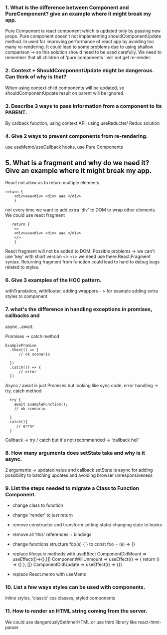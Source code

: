 ### 1. What is the difference between Component and PureComponent? give an example where it might break my app.
Pure Component is react component which is updated only by passing new props. Pure component doesn’t not implementing shouldComponentUpdate method.
In used for improving performance of react app by avoiding too many re-rendering.
It could lead to some problems due to using shallow comparison -> so this solution should need to be used carefully.
We need to remember that all children of ‘pure components ‘ will not get re-render.
### 2. Context + ShouldComponentUpdate might be dangerous. Can think of why is that?
When using context child components will be updated, so shouldComponentUpdate result on parent will be ignored.
### 3. Describe 3 ways to pass information from a component to its PARENT.
By callback function, using context API, using useReducter/ Redux solution
### 4. Give 2 ways to prevent components from re-rendering.
use useMemo/useCallback hooks, use Pure Components
## 5. What is a fragment and why do we need it? Give an example where it might break my app.
React not allow us to return multiple elements 

```
return {
    <div>aaa<div> <div> aaa </div>
    }
```
not every time we want to add extra 'div' to DOM to wrap other elements. We could use react fragment

```
   return {
    <> 
    <div>aaa<div> <div> aaa </div>
    </>
    } 
```
React fragment will not be added to DOM.
Possible problems -> we can't use 'key' with short version <> </> we need use there React.Fragment syntax.
Returning fragment from function could lead to hard to debug bugs related to styles.

### 6. Give 3 examples of the HOC pattern.
withTranslation, withRouter, adding wrappers - > for example adding extra styles to component

### 7. what's the difference in handling exceptions in promises, callbacks and
async...await.

  Promises -> catch method
```
ExamplePromise
  .then(() => {
      // ok scenario

  })
  .catch(() => { 
      // error      
  })
```
  Async / await is just Promises but looking like sync code, error handling ->  try, catch method
```
  try {
    await ExampleFunction();
    // ok scenario

  }
  catch(){ 
     // error  
  }
```
 Callback -> try / catch but it's not recommended -> 'callback hell'

### 8. How many arguments does setState take and why is it async.
2 arguments -> updated value and callback
setState is async for adding possibility to batching updates and avoiding browser unresponsiveness

### 9. List the steps needed to migrate a Class to Function Component.
   - change class to function
   - change 'render' to just return
   - remove constructor and transform setting state/ changing state to hooks
   - remove all 'this' references + bindings
   - change functions structure
     foo(e) {
     }
     to 
     const foo = (e) => {}
   - replace lifecycle methods with useEffect
     ComponentDidMount => useEffect(()=>{},[])
     ComponentWillUnmount => useEffect(() => {
        return () => {}
     }, []) 
     ComponentDidUpdate => useEffect(() => {})

   - replace React.memo with useMemo 

### 10. List a few ways styles can be used with components.

Inline styles, ‘classic’ css classes, styled components

### 11. How to render an HTML string coming from the server.

 We could use dangerouslySetInnerHTML or use third library like react-html-parser